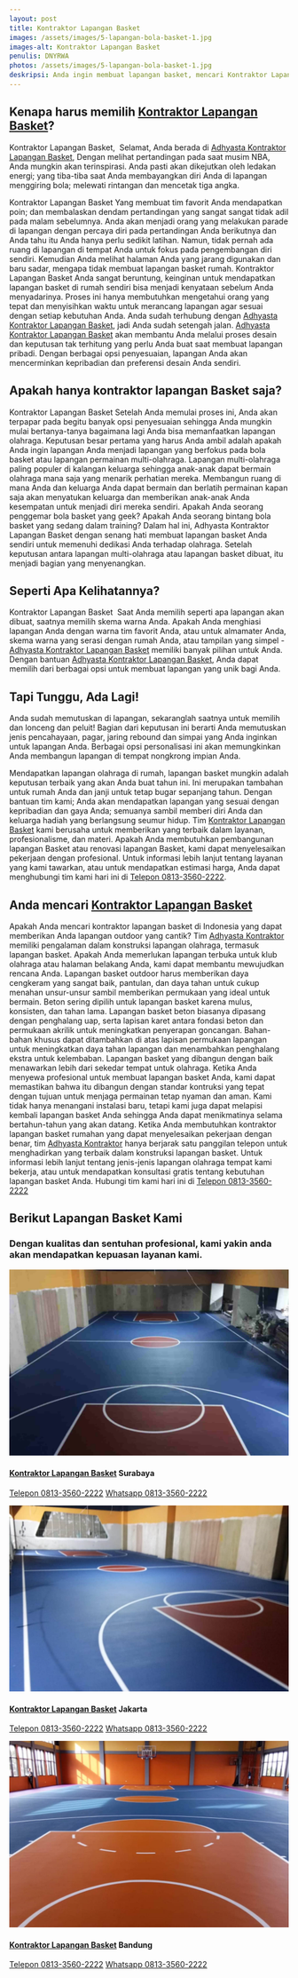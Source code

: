 ```yaml
---
layout: post
title: Kontraktor Lapangan Basket
images: /assets/images/5-lapangan-bola-basket-1.jpg
images-alt: Kontraktor Lapangan Basket
penulis: DNYRWA
photos: /assets/images/5-lapangan-bola-basket-1.jpg
deskripsi: Anda ingin membuat lapangan basket, mencari Kontraktor Lapangan Basket? Adhyasta dapat mewujudkan lapangan basket yang sempurna, Ayo Segera Hubungi Kami !
---
```

<section class="features11 cid-rravbvzsVT" id="features11-5">
    <div class="container">
        <div class="col-md-12">
            <div class="media-container-row">
                <div class=" align-left aside-content">
                    <h2 class="mbr-title pt-2 mbr-fonts-style display-2">
                        Kenapa harus memilih <a href="/produk/spesialis-lapangan-Basket/">Kontraktor Lapangan Basket</a>?
                    </h2>
                    <div class="mbr-section-text">
                        <p class="mbr-text mb-5 pt-3 mbr-light mbr-fonts-style display-5">
                            Kontraktor Lapangan Basket,  Selamat, Anda berada di <a href="https://adhyasta.com/produk/spesialis-lapangan-basket/">Adhyasta Kontraktor Lapangan Basket</a>, Dengan melihat pertandingan pada saat musim NBA, Anda mungkin akan terinspirasi. Anda pasti akan dikejutkan oleh ledakan energi; yang tiba-tiba saat Anda membayangkan diri Anda di lapangan menggiring bola; melewati rintangan dan mencetak tiga angka.
                        </p>
                        <p class="mbr-text mb-5 pt-3 mbr-light mbr-fonts-style display-5">
                            Kontraktor Lapangan Basket Yang membuat tim favorit Anda mendapatkan poin; dan membalaskan dendam pertandingan yang sangat sangat tidak adil pada malam sebelumnya. Anda akan menjadi orang yang melakukan parade di lapangan dengan percaya diri pada pertandingan Anda berikutnya dan Anda tahu itu Anda hanya perlu sedikit latihan. Namun, tidak pernah ada ruang di lapangan di tempat Anda untuk fokus pada pengembangan diri sendiri. Kemudian Anda melihat halaman Anda yang jarang digunakan dan baru sadar, mengapa tidak membuat lapangan basket rumah.
                            Kontraktor Lapangan Basket Anda sangat beruntung, keinginan untuk mendapatkan lapangan basket di rumah sendiri bisa menjadi kenyataan sebelum Anda menyadarinya. Proses ini hanya membutuhkan mengetahui orang yang tepat dan menyisihkan waktu untuk merancang lapangan agar sesuai dengan setiap kebutuhan Anda. Anda sudah terhubung dengan <a href="https://adhyasta.com/produk/spesialis-lapangan-basket/">Adhyasta Kontraktor Lapangan Basket</a>, jadi Anda sudah setengah jalan.
                            <a href="https://adhyasta.com/produk/spesialis-lapangan-basket/">Adhyasta Kontraktor Lapangan Basket</a> akan membantu Anda melalui proses desain dan keputusan tak terhitung yang perlu Anda buat saat membuat lapangan pribadi. Dengan berbagai opsi penyesuaian, lapangan Anda akan mencerminkan kepribadian dan preferensi desain Anda sendiri.</p>
                    <h2 class="mbr-title pt-2 mbr-fonts-style display-2">Apakah hanya kontraktor lapangan Basket saja?</h2>
                    <p class="mbr-text mb-5 pt-3 mbr-light mbr-fonts-style display-5">
                        Kontraktor Lapangan Basket Setelah Anda memulai proses ini, Anda akan terpapar pada begitu banyak opsi penyesuaian sehingga Anda mungkin mulai bertanya-tanya bagaimana lagi Anda bisa memanfaatkan lapangan olahraga. Keputusan besar pertama yang harus Anda ambil adalah apakah Anda ingin lapangan Anda menjadi lapangan yang berfokus pada bola basket atau lapangan permainan multi-olahraga. Lapangan multi-olahraga paling populer di kalangan keluarga sehingga anak-anak dapat bermain olahraga mana saja yang menarik perhatian mereka. Membangun ruang di mana Anda dan keluarga Anda dapat bermain dan berlatih permainan kapan saja akan menyatukan keluarga dan memberikan anak-anak Anda kesempatan untuk menjadi diri mereka sendiri.
                        Apakah Anda seorang penggemar bola basket yang geek? Apakah Anda seorang bintang bola basket yang sedang dalam training? Dalam hal ini, Adhyasta Kontraktor Lapangan Basket dengan senang hati membuat lapangan basket Anda sendiri untuk memenuhi dedikasi Anda terhadap olahraga. Setelah keputusan antara lapangan multi-olahraga atau lapangan basket dibuat, itu menjadi bagian yang menyenangkan.</p>
                    </div>
                    <h2 class="mbr-title pt-2 mbr-fonts-style display-2">
                        Seperti Apa Kelihatannya?
                    </h2>
                    <div class="mbr-section-text">
                        <p class="mbr-text mb-5 pt-3 mbr-light mbr-fonts-style display-5">
                            Kontraktor Lapangan Basket  Saat Anda memilih seperti apa lapangan akan dibuat, saatnya memilih skema warna Anda. Apakah Anda menghiasi lapangan Anda dengan warna tim favorit Anda, atau untuk almamater Anda, skema warna yang serasi dengan rumah Anda, atau tampilan yang simpel - <a href="https://adhyasta.com/produk/spesialis-lapangan-basket/">Adhyasta Kontraktor Lapangan Basket</a> memiliki banyak pilihan untuk Anda. Dengan bantuan <a href="https://adhyasta.com/produk/spesialis-lapangan-basket/">Adhyasta Kontraktor Lapangan Basket</a>, Anda dapat memilih dari berbagai opsi untuk membuat lapangan yang unik bagi Anda.
                        </p>
                    </div>
                    <h2 class="mbr-title pt-2 mbr-fonts-style display-2">
                        Tapi Tunggu, Ada Lagi!
                    </h2>
                    <div class="mbr-section-text">
                        <p class="mbr-text mb-5 pt-3 mbr-light mbr-fonts-style display-5">
                            Anda sudah memutuskan di lapangan, sekaranglah saatnya untuk memilih dan lonceng dan peluit! Bagian dari keputusan ini berarti Anda memutuskan jenis pencahayaan, pagar, jaring rebound dan simpai yang Anda inginkan untuk lapangan Anda. Berbagai opsi personalisasi ini akan memungkinkan Anda membangun lapangan di tempat nongkrong impian Anda.
                        </p>
                    </div>
                    <div class="mbr-section-text">
                        <p class="mbr-text mb-5 pt-3 mbr-light mbr-fonts-style display-5">
                            Mendapatkan lapangan olahraga di rumah, lapangan basket mungkin adalah keputusan terbaik yang akan Anda buat tahun ini. Ini merupakan tambahan untuk rumah Anda dan janji untuk tetap bugar sepanjang tahun. Dengan bantuan tim kami; Anda akan mendapatkan lapangan yang sesuai dengan kepribadian dan gaya Anda; semuanya sambil memberi diri Anda dan keluarga hadiah yang berlangsung seumur hidup. Tim <a href="/produk/spesialis-lapangan-Basket/">Kontraktor Lapangan Basket</a> kami berusaha untuk memberikan yang terbaik dalam layanan, profesionalisme, dan materi. Apakah Anda membutuhkan pembangunan lapangan Basket atau renovasi lapangan Basket, kami dapat menyelesaikan pekerjaan dengan profesional. Untuk informasi lebih lanjut tentang layanan yang kami tawarkan, atau untuk mendapatkan estimasi harga, Anda dapat menghubungi tim kami hari ini di <a class="btn btn-primary display-4" href="tel:6281335602222">Telepon 0813-3560-2222</a>.
                        </p>
                    </div>
                    <h2 class="mbr-title pt-2 mbr-fonts-style display-2">
                        Anda mencari <a href="/produk/spesialis-lapangan-Basket/">Kontraktor Lapangan Basket</a>
                    </h2>
                    <div class="mbr-section-text">
                        <p class="mbr-text mb-5 pt-3 mbr-light mbr-fonts-style display-5">
                            Apakah Anda mencari kontraktor lapangan basket di Indonesia yang dapat memberikan Anda lapangan outdoor yang cantik? Tim <a href="/">Adhyasta Kontraktor</a> memiliki pengalaman dalam konstruksi lapangan olahraga, termasuk lapangan basket. Apakah Anda memerlukan lapangan terbuka untuk klub olahraga atau halaman belakang Anda, kami dapat membantu mewujudkan rencana Anda.
                            Lapangan basket outdoor harus memberikan daya cengkeram yang sangat baik, pantulan, dan daya tahan untuk cukup menahan unsur-unsur sambil memberikan permukaan yang ideal untuk bermain. Beton sering dipilih untuk lapangan basket karena mulus, konsisten, dan tahan lama. Lapangan basket beton biasanya dipasang dengan penghalang uap, serta lapisan karet antara fondasi beton dan permukaan akrilik untuk meningkatkan penyerapan goncangan. Bahan-bahan khusus dapat ditambahkan di atas lapisan permukaan lapangan untuk meningkatkan daya tahan lapangan dan menambahkan penghalang ekstra untuk kelembaban.
                            Lapangan basket yang dibangun dengan baik menawarkan lebih dari sekedar tempat untuk olahraga. Ketika Anda menyewa profesional untuk membuat lapangan basket Anda, kami dapat memastikan bahwa itu dibangun dengan standar kontruksi yang tepat dengan tujuan untuk menjaga permainan tetap nyaman dan aman. Kami tidak hanya menangani instalasi baru, tetapi kami juga dapat melapisi kembali lapangan basket Anda sehingga Anda dapat menikmatinya selama bertahun-tahun yang akan datang.
                            Ketika Anda membutuhkan kontraktor lapangan basket rumahan yang dapat menyelesaikan pekerjaan dengan benar, tim <a href="/">Adhyasta Kontraktor</a> hanya berjarak satu panggilan telepon untuk menghadirkan yang terbaik dalam konstruksi lapangan basket. Untuk informasi lebih lanjut tentang jenis-jenis lapangan olahraga tempat kami bekerja, atau untuk mendapatkan konsultasi gratis tentang kebutuhan lapangan basket Anda. Hubungi tim kami hari ini di <a class="btn btn-primary display-4" href="tel:6281335602222">Telepon 0813-3560-2222</a>
                        </p>
                    </div>
                </div>
            </div>
        </div>
<section class="features15 cid-rr5Cowf967" id="features15-e">
    <div class="container">
        <h2 class="mbr-section-title pb-3 align-center mbr-fonts-style display-2">
            Berikut Lapangan Basket Kami
        </h2>
        <h3 class="mbr-section-subtitle display-5 align-center mbr-fonts-style">
            Dengan kualitas dan sentuhan profesional, kami yakin anda akan mendapatkan kepuasan layanan kami.
        </h3>
        <div class="media-container-row container pt-5 mt-2">
            <div class="col-12 col-md-6 mb-4 col-lg-4">
                <div class="card flip-card p-5 align-center">
                    <div class="card-front card_cont">
                        <img src="/assets/images/5-lapangan-bola-basket-2.jpg" alt="adhyasta">
                    </div>
                    <div class="card_back card_cont">
                        <h4 class="card-title display-5 py-2 mbr-fonts-style">
                            <a href="/produk/spesialis-lapangan-Basket/">Kontraktor Lapangan Basket</a> Surabaya
                        </h4>
                        <p class="mbr-text mbr-fonts-style display-7">
                        <a class="btn btn-primary display-4" href="tel:6281335602222">Telepon 0813-3560-2222</a>
                        <a class="btn btn-primary display-4" href="https://api.whatsapp.com/send?text=Hallo%20Adhyasta.com%20(Nama)%20(Alamat)%20&amp;phone=6281335602222">Whatsapp 0813-3560-2222</a>
                        </p>
                    </div>
                </div>
            </div>
            <div class="col-12 col-md-6 mb-4 col-lg-4">
                <div class="card flip-card p-5 align-center">
                    <div class="card-front card_cont">
                        <img src="/assets/images/5-lapangan-bola-basket-3.jpg" alt="adhyasta">
                    </div>
                    <div class="card_back card_cont">
                        <h4 class="card-title py-2 mbr-fonts-style display-5">
                            <a href="/produk/spesialis-lapangan-Basket/">Kontraktor Lapangan Basket</a> Jakarta
                        </h4>
                        <p class="mbr-text mbr-fonts-style display-7">
                        <a class="btn btn-primary display-4" href="tel:6281335602222">Telepon 0813-3560-2222</a>
                        <a class="btn btn-primary display-4" href="https://api.whatsapp.com/send?text=Hallo%20Adhyasta.com%20(Nama)%20(Alamat)%20&amp;phone=6281335602222">Whatsapp 0813-3560-2222</a>
                        </p>
                    </div>
                </div>
            </div>
            <div class="col-12 col-md-6 mb-4 col-lg-4">
                <div class="card flip-card p-5 align-center">
                    <div class="card-front card_cont">
                        <img src="/assets/images/5-lapangan-bola-basket-4.jpg" alt="adhyasta">
                    </div>
                    <div class="card_back card_cont">
                        <h4 class="card-title py-2 mbr-fonts-style display-5">
                            <a href="/produk/spesialis-lapangan-Basket/">Kontraktor Lapangan Basket</a> Bandung
                        </h4>
                        <p class="mbr-text mbr-fonts-style display-7">
                        <a class="btn btn-primary display-4" href="tel:6281335602222">Telepon 0813-3560-2222</a>
                        <a class="btn btn-primary display-4" href="https://api.whatsapp.com/send?text=Hallo%20Adhyasta.com%20(Nama)%20(Alamat)%20&amp;phone=6281335602222">Whatsapp 0813-3560-2222</a>
                        </p>
                    </div>
                </div>
            </div>
        </div>
    </div>
</section>